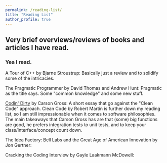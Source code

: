 ```yaml
---
permalink: /reading-list/
title: "Reading List"
author_profile: true
---
```


## Very brief overviews/reviews of books and articles I have read.

### Yea I read.

A Tour of C++ by Bjarne Stroustrup: Basically just a review and to solidify some of the intricacies.

The Pragmatic Programmer by David Thomas and Andrew Hunt: Pragmatic as the title says. Some "common knowledge" and some new stuff. 

[Codin' Dirty](https://htmx.org/essays/codin-dirty/) by Carson Gross: A short essay that go against the "Clean Code" approach. Clean Code by Robert Martin is further down my reading list, so I am still impressionable when it comes to software philosophies. The main takeaways that Carson Gross has are that (some) big functions are good, he prefers integration tests to unit tests, and to keep your class/interface/concept count down.


The Idea Factory: Bell Labs and the Great Age of American Innovation by Jon Gertner:

Cracking the Coding Interview by Gayle Laakmann McDowell: 
